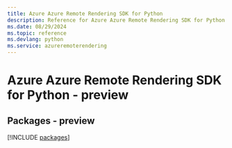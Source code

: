 ```yaml
---
title: Azure Azure Remote Rendering SDK for Python
description: Reference for Azure Azure Remote Rendering SDK for Python
ms.date: 08/29/2024
ms.topic: reference
ms.devlang: python
ms.service: azureremoterendering
---
```

# Azure Azure Remote Rendering SDK for Python - preview
## Packages - preview
[!INCLUDE [packages](azure-remote-rendering-index.md)]